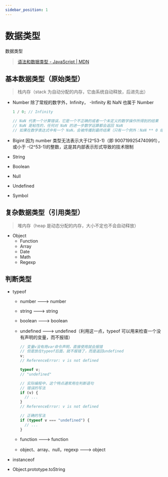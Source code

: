 ```yaml
---
sidebar_position: 1
---
```


# 数据类型

数据类型

> [语法和数据类型 - JavaScript | MDN](https://developer.mozilla.org/zh-CN/docs/Web/JavaScript/Guide/Grammar_and_Types#%E6%95%B0%E6%8D%AE%E7%BB%93%E6%9E%84%E5%92%8C%E7%B1%BB%E5%9E%8B)

## 基本数据类型（原始类型）

> 栈内存（stack 为自动分配的内存，它由系统自动释放，后进先出）

- Number 除了常规的数字外，Infinity， -Infinity 和 NaN 也属于 Number

  ```javascript
  1 / 0; // Infinity

  // NaN 代表一个计算错误，它是一个不正确的或者一个未定义的数学操作所得到的结果
  // NaN 是粘性的，任何对 NaN 的进一步数学运算都会返回 NaN
  // 如果在数学表达式中有一个 NaN，会被传播到最终结果（只有一个例外：NaN ** 0 结果为 1）
  ```

- Bigint 因为 number 类型无法表示大于(2^53-1)（即 9007199254740991），或小于 -(2^53-1)的整数，这是其内部表示形式导致的技术限制
- String
- Boolean
- Null
- Undefined
- Symbol

## 复杂数据类型（引用类型）

> 堆内存（heap 是动态分配的内存，大小不定也不会自动释放）

- Object
  - Function
  - Array
  - Date
  - Math
  - Regexp

## 判断类型

- typeof

  - number ---> number
  - string ---> string
  - boolean ---> boolean
  - undefined ---> undefined（利用这一点，typeof 可以用来检查一个没有声明的变量，而不报错）

    ```javascript
    // 变量v没有用var命令声明，直接使用就会报错
    // 但是放在typeof后面，就不报错了，而是返回undefined
    v;
    // ReferenceError: v is not defined

    typeof v;
    // "undefined"

    // 实际编程中，这个特点通常用在判断语句
    // 错误的写法
    if (v) {
      // ...
    }
    // ReferenceError: v is not defined

    // 正确的写法
    if (typeof v === "undefined") {
      // ...
    }
    ```

  - function ---> function
  - object、array、null，regexp ---> object

- instanceof
- Object.prototype.toString
